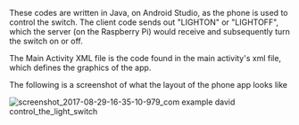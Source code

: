 These codes are written in Java, on Android Studio, as the phone is used to control the switch. 
The client code sends out "LIGHTON" or "LIGHTOFF", which the server (on the Raspberry Pi) would receive and subsequently turn the switch
on or off.

The Main Activity XML file is the code found in the main activity's xml file, which defines the graphics of the app.


The following is a screenshot of what the layout of the phone app looks like


![screenshot_2017-08-29-16-35-10-979_com example david control_the_light_switch](https://user-images.githubusercontent.com/30598777/29842911-401cb2d4-8cd8-11e7-859b-a9169bab7ddc.png)

